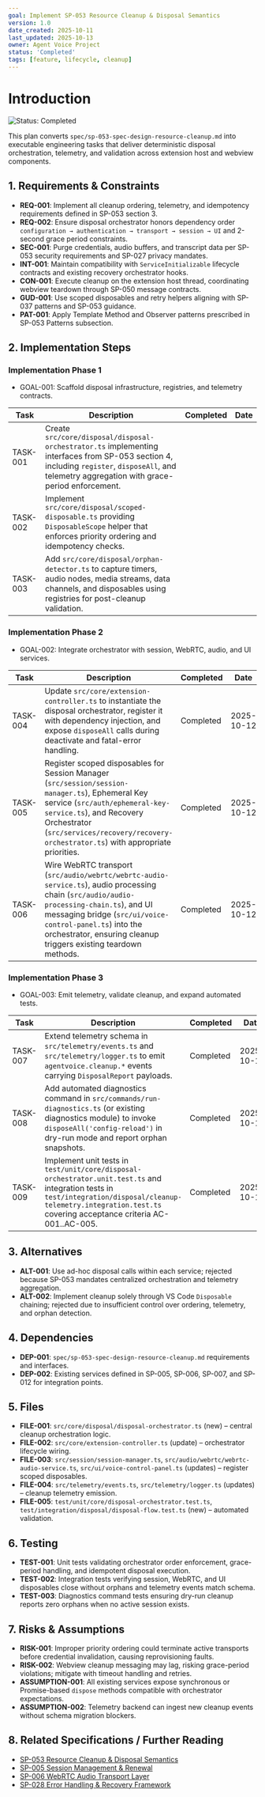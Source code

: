 ```yaml
---
goal: Implement SP-053 Resource Cleanup & Disposal Semantics
version: 1.0
date_created: 2025-10-11
last_updated: 2025-10-13
owner: Agent Voice Project
status: 'Completed'
tags: [feature, lifecycle, cleanup]
---
```


# Introduction

![Status: Completed](https://img.shields.io/badge/status-Completed-brightgreen)

This plan converts `spec/sp-053-spec-design-resource-cleanup.md` into executable engineering tasks that deliver deterministic disposal orchestration, telemetry, and validation across extension host and webview components.

## 1. Requirements & Constraints

- **REQ-001**: Implement all cleanup ordering, telemetry, and idempotency requirements defined in SP-053 section 3.
- **REQ-002**: Ensure disposal orchestrator honors dependency order `configuration → authentication → transport → session → UI` and 2-second grace period constraints.
- **SEC-001**: Purge credentials, audio buffers, and transcript data per SP-053 security requirements and SP-027 privacy mandates.
- **INT-001**: Maintain compatibility with `ServiceInitializable` lifecycle contracts and existing recovery orchestrator hooks.
- **CON-001**: Execute cleanup on the extension host thread, coordinating webview teardown through SP-050 message contracts.
- **GUD-001**: Use scoped disposables and retry helpers aligning with SP-037 patterns and SP-053 guidance.
- **PAT-001**: Apply Template Method and Observer patterns prescribed in SP-053 Patterns subsection.

## 2. Implementation Steps

### Implementation Phase 1

- GOAL-001: Scaffold disposal infrastructure, registries, and telemetry contracts.

| Task | Description | Completed | Date |
|------|-------------|-----------|------|
| TASK-001 | Create `src/core/disposal/disposal-orchestrator.ts` implementing interfaces from SP-053 section 4, including `register`, `disposeAll`, and telemetry aggregation with grace-period enforcement. |  |  |
| TASK-002 | Implement `src/core/disposal/scoped-disposable.ts` providing `DisposableScope` helper that enforces priority ordering and idempotency checks. |  |  |
| TASK-003 | Add `src/core/disposal/orphan-detector.ts` to capture timers, audio nodes, media streams, data channels, and disposables using registries for post-cleanup validation. |  |  |

### Implementation Phase 2

- GOAL-002: Integrate orchestrator with session, WebRTC, audio, and UI services.

| Task | Description | Completed | Date |
|------|-------------|-----------|------|
| TASK-004 | Update `src/core/extension-controller.ts` to instantiate the disposal orchestrator, register it with dependency injection, and expose `disposeAll` calls during deactivate and fatal-error handling. | Completed | 2025-10-12 |
| TASK-005 | Register scoped disposables for Session Manager (`src/session/session-manager.ts`), Ephemeral Key service (`src/auth/ephemeral-key-service.ts`), and Recovery Orchestrator (`src/services/recovery/recovery-orchestrator.ts`) with appropriate priorities. | Completed | 2025-10-12 |
| TASK-006 | Wire WebRTC transport (`src/audio/webrtc/webrtc-audio-service.ts`), audio processing chain (`src/audio/audio-processing-chain.ts`), and UI messaging bridge (`src/ui/voice-control-panel.ts`) into the orchestrator, ensuring cleanup triggers existing teardown methods. | Completed | 2025-10-12 |

### Implementation Phase 3

- GOAL-003: Emit telemetry, validate cleanup, and expand automated tests.

| Task | Description | Completed | Date |
|------|-------------|-----------|------|
| TASK-007 | Extend telemetry schema in `src/telemetry/events.ts` and `src/telemetry/logger.ts` to emit `agentvoice.cleanup.*` events carrying `DisposalReport` payloads. | Completed | 2025-10-13 |
| TASK-008 | Add automated diagnostics command in `src/commands/run-diagnostics.ts` (or existing diagnostics module) to invoke `disposeAll('config-reload')` in dry-run mode and report orphan snapshots. | Completed | 2025-10-13 |
| TASK-009 | Implement unit tests in `test/unit/core/disposal-orchestrator.unit.test.ts` and integration tests in `test/integration/disposal/cleanup-telemetry.integration.test.ts` covering acceptance criteria AC-001..AC-005. | Completed | 2025-10-13 |

## 3. Alternatives

- **ALT-001**: Use ad-hoc disposal calls within each service; rejected because SP-053 mandates centralized orchestration and telemetry aggregation.
- **ALT-002**: Implement cleanup solely through VS Code `Disposable` chaining; rejected due to insufficient control over ordering, telemetry, and orphan detection.

## 4. Dependencies

- **DEP-001**: `spec/sp-053-spec-design-resource-cleanup.md` requirements and interfaces.
- **DEP-002**: Existing services defined in SP-005, SP-006, SP-007, and SP-012 for integration points.

## 5. Files

- **FILE-001**: `src/core/disposal/disposal-orchestrator.ts` (new) – central cleanup orchestration logic.
- **FILE-002**: `src/core/extension-controller.ts` (update) – orchestrator lifecycle wiring.
- **FILE-003**: `src/session/session-manager.ts`, `src/audio/webrtc/webrtc-audio-service.ts`, `src/ui/voice-control-panel.ts` (updates) – register scoped disposables.
- **FILE-004**: `src/telemetry/events.ts`, `src/telemetry/logger.ts` (updates) – cleanup telemetry emission.
- **FILE-005**: `test/unit/core/disposal-orchestrator.test.ts`, `test/integration/disposal/disposal-flow.test.ts` (new) – automated validation.

## 6. Testing

- **TEST-001**: Unit tests validating orchestrator order enforcement, grace-period handling, and idempotent disposal execution.
- **TEST-002**: Integration tests verifying session, WebRTC, and UI disposables close without orphans and telemetry events match schema.
- **TEST-003**: Diagnostics command tests ensuring dry-run cleanup reports zero orphans when no active session exists.

## 7. Risks & Assumptions

- **RISK-001**: Improper priority ordering could terminate active transports before credential invalidation, causing reprovisioning faults.
- **RISK-002**: Webview cleanup messaging may lag, risking grace-period violations; mitigate with timeout handling and retries.
- **ASSUMPTION-001**: All existing services expose synchronous or Promise-based `dispose` methods compatible with orchestrator expectations.
- **ASSUMPTION-002**: Telemetry backend can ingest new cleanup events without schema migration blockers.

## 8. Related Specifications / Further Reading

- [SP-053 Resource Cleanup & Disposal Semantics](../spec/sp-053-spec-design-resource-cleanup.md)
- [SP-005 Session Management & Renewal](../spec/sp-005-spec-design-session-management.md)
- [SP-006 WebRTC Audio Transport Layer](../spec/sp-006-spec-architecture-webrtc-audio.md)
- [SP-028 Error Handling & Recovery Framework](../spec/sp-028-spec-architecture-error-handling.md)

